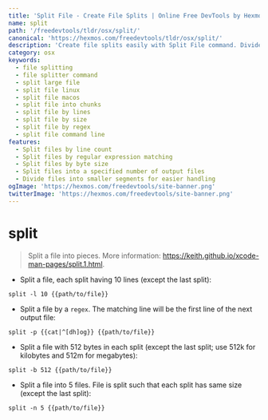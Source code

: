 ```yaml
---
title: 'Split File - Create File Splits | Online Free DevTools by Hexmos'
name: split
path: '/freedevtools/tldr/osx/split/'
canonical: 'https://hexmos.com/freedevtools/tldr/osx/split/'
description: 'Create file splits easily with Split File command. Divide large files into smaller, manageable pieces. Free online tool, no registration required.'
category: osx
keywords:
  - file splitting
  - file splitter command
  - split large file
  - split file linux
  - split file macos
  - split file into chunks
  - split file by lines
  - split file by size
  - split file by regex
  - split file command line
features:
  - Split files by line count
  - Split files by regular expression matching
  - Split files by byte size
  - Split files into a specified number of output files
  - Divide files into smaller segments for easier handling
ogImage: 'https://hexmos.com/freedevtools/site-banner.png'
twitterImage: 'https://hexmos.com/freedevtools/site-banner.png'
---
```


# split

> Split a file into pieces.
> More information: <https://keith.github.io/xcode-man-pages/split.1.html>.

- Split a file, each split having 10 lines (except the last split):

`split -l 10 {{path/to/file}}`

- Split a file by a `regex`. The matching line will be the first line of the next output file:

`split -p {{cat|^[dh]og}} {{path/to/file}}`

- Split a file with 512 bytes in each split (except the last split; use 512k for kilobytes and 512m for megabytes):

`split -b 512 {{path/to/file}}`

- Split a file into 5 files. File is split such that each split has same size (except the last split):

`split -n 5 {{path/to/file}}`
